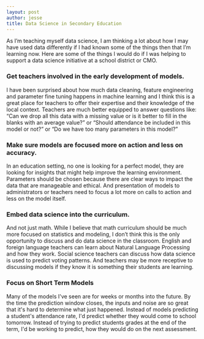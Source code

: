 ```yaml
---
layout: post
author: jesse
title: Data Science in Secondary Education
---
```


As I’m teaching myself data science, I am thinking a lot about how I may have used data differently if I had known some of the things then
that I’m learning now.  Here are some of the things I would do if I was helping to support a data science initiative at a school district
or CMO.  

### Get teachers involved in the early development of models.  
I have been surprised about how much data cleaning, feature engineering and parameter fine tuning happens in machine learning and I think this is a great place for teachers to offer their expertise and their knowledge of the local context.  Teachers are much better equipped to answer questions like: “Can we drop all this data with a missing value or is it better to fill in the blanks with an average value?” or “Should attendance be included in this model or not?”  or “Do we have too many parameters in this model?”

### Make sure models are focused more on action and less on accuracy.  
In an education setting, no one is looking for a perfect model, they are looking for insights that might help improve the learning environment.  Parameters should be chosen because there are clear ways to impact the data that are manageable and ethical.  And presentation of models to administrators or teachers need to focus a lot more on calls to action and less on the model itself.

### Embed data science into the curriculum.  
And not just math.  While I believe that math curriculum should be much more focused on statistics and modeling, I don’t think this is the only opportunity to discuss and do data science in the classroom.  English and foreign language teachers can learn about Natural Language Processing and how they work.  Social science teachers can discuss how data science is used to predict voting patterns.  And teachers may be more receptive to discussing models if they know it is something their students are learning.

### Focus on Short Term Models
Many of the models I've seen are for weeks or months into the future.  By the time the prediction window closes, the inputs and noise are so great that it's hard to determine what just happened.  Instead of models predicting a student's attendance rate, I'd predict whether they would come to school tomorrow.  Instead of trying to predict students grades at the end of the term, I'd be working to predict, how they would do on the next assessment.  
